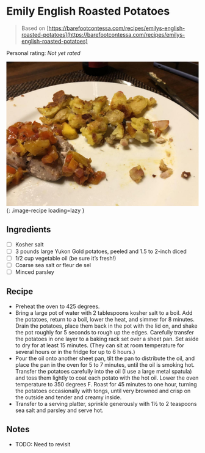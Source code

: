 <!-- Needs Manual Review -->

# Emily English Roasted Potatoes

> Based on [https://barefootcontessa.com/recipes/emilys-english-roasted-potatoes](https://barefootcontessa.com/recipes/emilys-english-roasted-potatoes)

<!-- rating=0; (User can specify rating on scale of 1-5) -->
<!-- AUTO-UserRating -->
Personal rating: *Not yet rated*
<!-- /AUTO-UserRating -->

<!-- name_image=emily_english_roasted_potatoes.jpeg; (User can specify image name) -->
<!-- AUTO-Image -->
![emily_english_roasted_potatoes.jpeg](./emily_english_roasted_potatoes.jpeg){: .image-recipe loading=lazy }
<!-- /AUTO-Image -->

## Ingredients

* [ ] Kosher salt
* [ ] 3 pounds large Yukon Gold potatoes, peeled and 1.5 to 2-inch diced
* [ ] 1/2 cup vegetable oil (be sure it’s fresh!)
* [ ] Coarse sea salt or fleur de sel
* [ ] Minced parsley

## Recipe

* Preheat the oven to 425 degrees.
* Bring a large pot of water with 2 tablespoons kosher salt to a boil.  Add the potatoes, return to a boil, lower the heat, and simmer for 8 minutes.  Drain the potatoes, place them back in the pot with the lid on, and shake the pot roughly for 5 seconds to rough up the edges.  Carefully transfer the potatoes in one layer to a baking rack set over a sheet pan.  Set aside to dry for at least 15 minutes.  (They can sit at room temperature for several hours or in the fridge for up to 6 hours.)
* Pour the oil onto another sheet pan, tilt the pan to distribute the oil, and place the pan in the oven for 5 to 7 minutes, until the oil is smoking hot.  Transfer the potatoes carefully into the oil (I use a large metal spatula) and toss them lightly to coat each potato with the hot oil. Lower the oven temperature to 350 degrees F. Roast for 45 minutes to one hour, turning the potatoes occasionally with tongs, until very browned and crisp on the outside and tender and creamy inside.
* Transfer to a serving platter, sprinkle generously with 1½ to 2 teaspoons sea salt and parsley and serve hot.

## Notes

* TODO: Need to revisit
